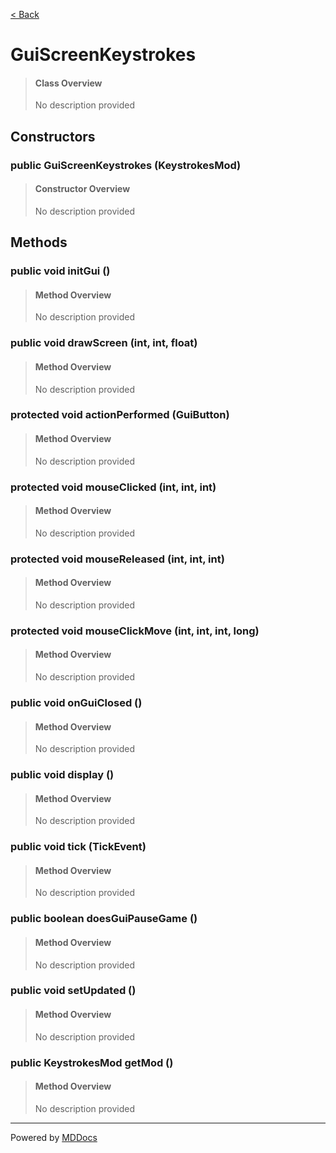 [< Back](README.md)
# GuiScreenKeystrokes #
>#### Class Overview ####
>No description provided
## Constructors ##
### public GuiScreenKeystrokes (KeystrokesMod) ###
>#### Constructor Overview ####
>No description provided
>
## Methods ##
### public void initGui () ###
>#### Method Overview ####
>No description provided
>
### public void drawScreen (int, int, float) ###
>#### Method Overview ####
>No description provided
>
### protected void actionPerformed (GuiButton) ###
>#### Method Overview ####
>No description provided
>
### protected void mouseClicked (int, int, int) ###
>#### Method Overview ####
>No description provided
>
### protected void mouseReleased (int, int, int) ###
>#### Method Overview ####
>No description provided
>
### protected void mouseClickMove (int, int, int, long) ###
>#### Method Overview ####
>No description provided
>
### public void onGuiClosed () ###
>#### Method Overview ####
>No description provided
>
### public void display () ###
>#### Method Overview ####
>No description provided
>
### public void tick (TickEvent) ###
>#### Method Overview ####
>No description provided
>
### public boolean doesGuiPauseGame () ###
>#### Method Overview ####
>No description provided
>
### public void setUpdated () ###
>#### Method Overview ####
>No description provided
>
### public KeystrokesMod getMod () ###
>#### Method Overview ####
>No description provided
>

---
Powered by [MDDocs](https://github.com/VRCube/MDDocs)
